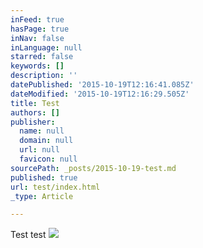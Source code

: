 ```yaml
---
inFeed: true
hasPage: true
inNav: false
inLanguage: null
starred: false
keywords: []
description: ''
datePublished: '2015-10-19T12:16:41.085Z'
dateModified: '2015-10-19T12:16:29.505Z'
title: Test
authors: []
publisher:
  name: null
  domain: null
  url: null
  favicon: null
sourcePath: _posts/2015-10-19-test.md
published: true
url: test/index.html
_type: Article

---
```

Test test
![](https://the-grid-user-content.s3-us-west-2.amazonaws.com/6d1b3e14-263f-4087-8f29-e2b363be1deb.png)